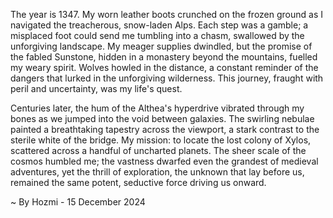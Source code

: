 
The year is 1347.  My worn leather boots crunched on the frozen ground as I navigated the treacherous, snow-laden Alps.  Each step was a gamble; a misplaced foot could send me tumbling into a chasm, swallowed by the unforgiving landscape.  My meager supplies dwindled, but the promise of the fabled Sunstone, hidden in a monastery beyond the mountains, fuelled my weary spirit.  Wolves howled in the distance, a constant reminder of the dangers that lurked in the unforgiving wilderness.  This journey, fraught with peril and uncertainty, was my life's quest.

Centuries later, the hum of the Althea's hyperdrive vibrated through my bones as we jumped into the void between galaxies.  The swirling nebulae painted a breathtaking tapestry across the viewport, a stark contrast to the sterile white of the bridge.  My mission: to locate the lost colony of Xylos, scattered across a handful of uncharted planets. The sheer scale of the cosmos humbled me; the vastness dwarfed even the grandest of medieval adventures, yet the thrill of exploration, the unknown that lay before us, remained the same potent, seductive force driving us onward.

~ By Hozmi - 15 December 2024
